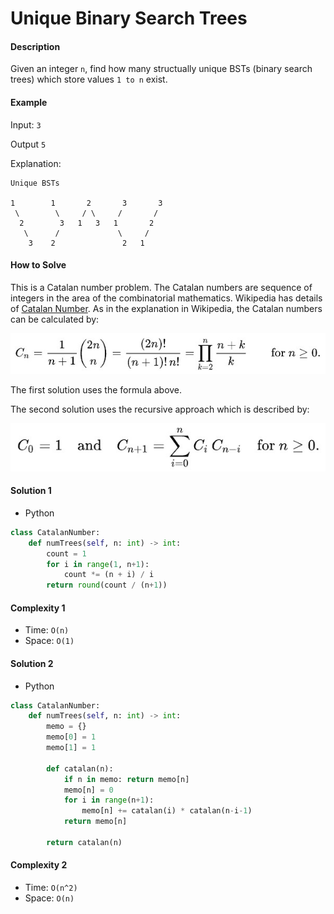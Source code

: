 # Unique Binary Search Trees
#### Description

Given an integer `n`, find how many structually unique BSTs (binary search trees) which store values `1 to n` exist.

#### Example

Input: `3`

Output `5`

Explanation:

```
Unique BSTs

1        1       2       3       3
 \        \     / \     /       /
  2        3   1   3   1       2
   \      /             \     /
    3    2               2   1
```

#### How to Solve

This is a Catalan number problem. The Catalan numbers are sequence of integers in the area of the combinatorial mathematics.
Wikipedia has details of [Catalan Number](https://en.wikipedia.org/wiki/Catalan_number). As in the explanation in Wikipedia, the Catalan numbers can be calculated by:

![catalan number definition](catalan_definition.jpg)

The first solution uses the formula above.

The second solution uses the recursive approach which is described by:

![recursive solution for combinatorial](catalan_recursion.jpg)

#### Solution 1

- Python

```python
class CatalanNumber:
    def numTrees(self, n: int) -> int:
        count = 1
        for i in range(1, n+1):
            count *= (n + i) / i
        return round(count / (n+1))
```

#### Complexity 1

- Time: `O(n)`
- Space: `O(1)`

#### Solution 2

- Python

```python
class CatalanNumber:
    def numTrees(self, n: int) -> int:
        memo = {}
        memo[0] = 1
        memo[1] = 1
        
        def catalan(n):
            if n in memo: return memo[n]
            memo[n] = 0
            for i in range(n+1):
                memo[n] += catalan(i) * catalan(n-i-1)
            return memo[n]

        return catalan(n)
```

#### Complexity 2

- Time: `O(n^2)`
- Space: `O(n)`